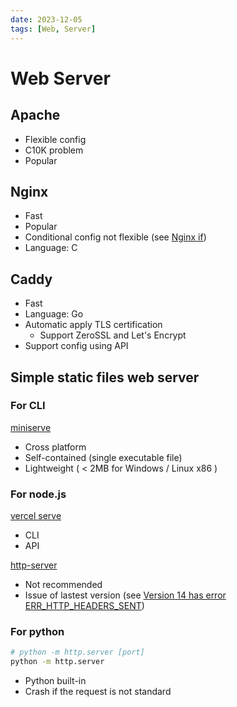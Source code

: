 ```yaml
---
date: 2023-12-05
tags: [Web, Server]
---
```


# Web Server

<!--truncate-->

## Apache

- Flexible config
- C10K problem
- Popular

## Nginx

- Fast
- Popular
- Conditional config not flexible (see [Nginx if](Nginx/if.md))
- Language: C

## Caddy

- Fast
- Language: Go
- Automatic apply TLS certification
  - Support ZeroSSL and Let's Encrypt
- Support config using API

## Simple static files web server

### For CLI

[miniserve](https://github.com/svenstaro/miniserve)

- Cross platform
- Self-contained (single executable file)
- Lightweight ( < 2MB for Windows / Linux x86 )

### For **node.js**

[vercel serve](https://github.com/vercel/serve)

- CLI
- API

[http-server](https://github.com/http-party/http-server)

- Not recommended
- Issue of lastest version (see [Version 14 has error ERR_HTTP_HEADERS_SENT](https://github.com/http-party/http-server/issues/634))

### For python

```sh
# python -m http.server [port]
python -m http.server
```

- Python built-in
- Crash if the request is not standard
